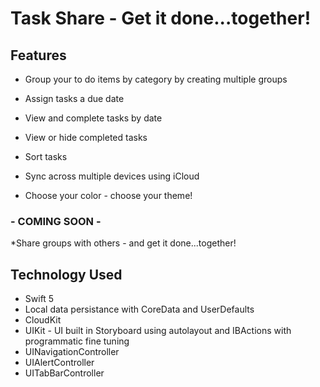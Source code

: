 #  Task Share - Get it done...together!

## Features

* Group your to do items by category by creating multiple groups
* Assign tasks a due date
* View and complete tasks by date

* View or hide completed tasks
* Sort tasks

* Sync across multiple devices using iCloud

* Choose your color - choose your theme!

### - COMING SOON - 
*Share groups with others - and get it done...together!

## Technology Used

* Swift 5
* Local data persistance with CoreData and UserDefaults
* CloudKit
* UIKit - UI built in Storyboard using autolayout and IBActions with programmatic fine tuning
* UINavigationController
* UIAlertController
* UITabBarController
